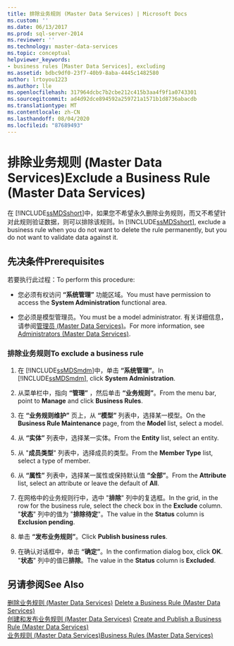 ```yaml
---
title: 排除业务规则 (Master Data Services) | Microsoft Docs
ms.custom: ''
ms.date: 06/13/2017
ms.prod: sql-server-2014
ms.reviewer: ''
ms.technology: master-data-services
ms.topic: conceptual
helpviewer_keywords:
- business rules [Master Data Services], excluding
ms.assetid: bdbc9df0-23f7-40b9-8aba-4445c1482580
author: lrtoyou1223
ms.author: lle
ms.openlocfilehash: 317964dcbc7b2cbe212c415b3aa4f9f1a0743301
ms.sourcegitcommit: ad4d92dce894592a259721a1571b1d8736abacdb
ms.translationtype: MT
ms.contentlocale: zh-CN
ms.lasthandoff: 08/04/2020
ms.locfileid: "87689493"
---
```

# <a name="exclude-a-business-rule-master-data-services"></a><span data-ttu-id="a2d0d-102">排除业务规则 (Master Data Services)</span><span class="sxs-lookup"><span data-stu-id="a2d0d-102">Exclude a Business Rule (Master Data Services)</span></span>
  <span data-ttu-id="a2d0d-103">在 [!INCLUDE[ssMDSshort](../includes/ssmdsshort-md.md)]中，如果您不希望永久删除业务规则，而又不希望针对此规则验证数据，则可以排除该规则。</span><span class="sxs-lookup"><span data-stu-id="a2d0d-103">In [!INCLUDE[ssMDSshort](../includes/ssmdsshort-md.md)], exclude a business rule when you do not want to delete the rule permanently, but you do not want to validate data against it.</span></span>  
  
## <a name="prerequisites"></a><span data-ttu-id="a2d0d-104">先决条件</span><span class="sxs-lookup"><span data-stu-id="a2d0d-104">Prerequisites</span></span>  
 <span data-ttu-id="a2d0d-105">若要执行此过程：</span><span class="sxs-lookup"><span data-stu-id="a2d0d-105">To perform this procedure:</span></span>  
  
-   <span data-ttu-id="a2d0d-106">您必须有权访问 **“系统管理”** 功能区域。</span><span class="sxs-lookup"><span data-stu-id="a2d0d-106">You must have permission to access the **System Administration** functional area.</span></span>  
  
-   <span data-ttu-id="a2d0d-107">您必须是模型管理员。</span><span class="sxs-lookup"><span data-stu-id="a2d0d-107">You must be a model administrator.</span></span> <span data-ttu-id="a2d0d-108">有关详细信息，请参阅[管理员 &#40;Master Data Services&#41;](administrators-master-data-services.md)。</span><span class="sxs-lookup"><span data-stu-id="a2d0d-108">For more information, see [Administrators &#40;Master Data Services&#41;](administrators-master-data-services.md).</span></span>  
  
### <a name="to-exclude-a-business-rule"></a><span data-ttu-id="a2d0d-109">排除业务规则</span><span class="sxs-lookup"><span data-stu-id="a2d0d-109">To exclude a business rule</span></span>  
  
1.  <span data-ttu-id="a2d0d-110">在 [!INCLUDE[ssMDSmdm](../includes/ssmdsmdm-md.md)]中，单击 **“系统管理”**。</span><span class="sxs-lookup"><span data-stu-id="a2d0d-110">In [!INCLUDE[ssMDSmdm](../includes/ssmdsmdm-md.md)], click **System Administration**.</span></span>  
  
2.  <span data-ttu-id="a2d0d-111">从菜单栏中，指向 **“管理”** ，然后单击 **“业务规则”**。</span><span class="sxs-lookup"><span data-stu-id="a2d0d-111">From the menu bar, point to **Manage** and click **Business Rules**.</span></span>  
  
3.  <span data-ttu-id="a2d0d-112">在 **“业务规则维护”** 页上，从 **“模型”** 列表中，选择某一模型。</span><span class="sxs-lookup"><span data-stu-id="a2d0d-112">On the **Business Rule Maintenance** page, from the **Model** list, select a model.</span></span>  
  
4.  <span data-ttu-id="a2d0d-113">从 **“实体”** 列表中，选择某一实体。</span><span class="sxs-lookup"><span data-stu-id="a2d0d-113">From the **Entity** list, select an entity.</span></span>  
  
5.  <span data-ttu-id="a2d0d-114">从 "**成员类型**" 列表中，选择成员的类型。</span><span class="sxs-lookup"><span data-stu-id="a2d0d-114">From the **Member Type** list, select a type of member.</span></span>  
  
6.  <span data-ttu-id="a2d0d-115">从 **“属性”** 列表中，选择某一属性或保持默认值 **“全部”**。</span><span class="sxs-lookup"><span data-stu-id="a2d0d-115">From the **Attribute** list, select an attribute or leave the default of **All**.</span></span>  
  
7.  <span data-ttu-id="a2d0d-116">在网格中的业务规则行中，选中 "**排除**" 列中的复选框。</span><span class="sxs-lookup"><span data-stu-id="a2d0d-116">In the grid, in the row for the business rule, select the check box in the **Exclude** column.</span></span> <span data-ttu-id="a2d0d-117">"**状态**" 列中的值为 "**排除待定**"。</span><span class="sxs-lookup"><span data-stu-id="a2d0d-117">The value in the **Status** column is **Exclusion pending**.</span></span>  
  
8.  <span data-ttu-id="a2d0d-118">单击 **“发布业务规则”**。</span><span class="sxs-lookup"><span data-stu-id="a2d0d-118">Click **Publish business rules**.</span></span>  
  
9. <span data-ttu-id="a2d0d-119">在确认对话框中，单击 **“确定”**。</span><span class="sxs-lookup"><span data-stu-id="a2d0d-119">In the confirmation dialog box, click **OK**.</span></span> <span data-ttu-id="a2d0d-120">"**状态**" 列中的值已**排除**。</span><span class="sxs-lookup"><span data-stu-id="a2d0d-120">The value in the **Status** column is **Excluded**.</span></span>  
  
## <a name="see-also"></a><span data-ttu-id="a2d0d-121">另请参阅</span><span class="sxs-lookup"><span data-stu-id="a2d0d-121">See Also</span></span>  
 <span data-ttu-id="a2d0d-122">[删除业务规则 &#40;Master Data Services&#41;](../../2014/master-data-services/delete-a-business-rule-master-data-services.md) </span><span class="sxs-lookup"><span data-stu-id="a2d0d-122">[Delete a Business Rule &#40;Master Data Services&#41;](../../2014/master-data-services/delete-a-business-rule-master-data-services.md) </span></span>  
 <span data-ttu-id="a2d0d-123">[创建和发布业务规则 &#40;Master Data Services&#41;](../../2014/master-data-services/create-and-publish-a-business-rule-master-data-services.md) </span><span class="sxs-lookup"><span data-stu-id="a2d0d-123">[Create and Publish a Business Rule &#40;Master Data Services&#41;](../../2014/master-data-services/create-and-publish-a-business-rule-master-data-services.md) </span></span>  
 [<span data-ttu-id="a2d0d-124">业务规则 (Master Data Services)</span><span class="sxs-lookup"><span data-stu-id="a2d0d-124">Business Rules &#40;Master Data Services&#41;</span></span>](../../2014/master-data-services/business-rules-master-data-services.md)  
  
  
